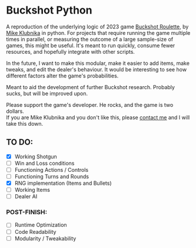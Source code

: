 # Buckshot Python
A reproduction of the underlying logic of 2023 game [Buckshot Roulette](https://mikeklubnika.itch.io/buckshot-roulette), by [Mike Klubnika](https://mikeklubnika.itch.io/) in python. For projects that require running the game multiple times in parallel, or measuring the outcome of a large sample-size of games, this might be useful. It's meant to run quickly, consume fewer resources, and hopefully integrate with other scripts.

In the future, I want to make this modular, make it easier to add items, make tweaks, and edit the dealer's behaviour. It would be interesting to see how different factors alter the game's probabilities.

Meant to aid the development of further Buckshot research. Probably sucks, but will be improved upon.

Please support the game's developer. He rocks, and the game is two dollars.   
If you are Mike Klubnika and you don't like this, please [contact me](mailto:thelampl1ght3r@gmail.com) and I will take this down.

## TO DO:
- [X] Working Shotgun
- [ ] Win and Loss conditions
- [ ] Functioning Actions / Controls
- [ ] Functioning Turns and Rounds
- [X] RNG implementation (Items and Bullets)
- [ ] Working Items
- [ ] Dealer AI

### POST-FINISH:
- [ ] Runtime Optimization
- [ ] Code Readability
- [ ] Modularity / Tweakability
